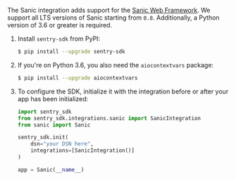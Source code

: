 The Sanic integration adds support for the [Sanic Web Framework](https://github.com/huge-success/sanic). We support all LTS versions of Sanic starting from `0.8`. Additionally, a Python version of 3.6 or greater is required.

1. Install `sentry-sdk` from PyPI:

   ```bash
   $ pip install --upgrade sentry-sdk
   ```

2. If you're on Python 3.6, you also need the `aiocontextvars` package:

   ```bash
   $ pip install --upgrade aiocontextvars
   ```

3. To configure the SDK, initialize it with the integration before or after your app has been initialized:

   ```python
   import sentry_sdk
   from sentry_sdk.integrations.sanic import SanicIntegration
   from sanic import Sanic

   sentry_sdk.init(
       dsn="your DSN here",
       integrations=[SanicIntegration()]
   )

   app = Sanic(__name__)
   ```
